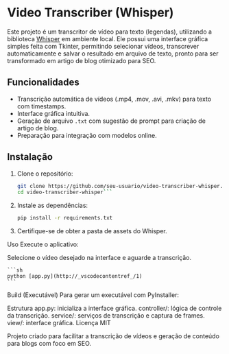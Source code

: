 # Video Transcriber (Whisper)

Este projeto é um transcritor de vídeo para texto (legendas), utilizando a biblioteca [Whisper](https://github.com/openai/whisper) em ambiente local. Ele possui uma interface gráfica simples feita com Tkinter, permitindo selecionar vídeos, transcrever automaticamente e salvar o resultado em arquivo de texto, pronto para ser transformado em artigo de blog otimizado para SEO.

## Funcionalidades

- Transcrição automática de vídeos (.mp4, .mov, .avi, .mkv) para texto com timestamps.
- Interface gráfica intuitiva.
- Geração de arquivo `.txt` com sugestão de prompt para criação de artigo de blog.
- Preparação para integração com modelos online.

## Instalação

1. Clone o repositório:
   ```sh
   git clone https://github.com/seu-usuario/video-transcriber-whisper.git
   cd video-transcriber-whisper```

2. Instale as dependências:

    ```sh
    pip install -r requirements.txt
    ```
3. Certifique-se de obter a pasta de assets do Whisper.

Uso
Execute o aplicativo:

Selecione o vídeo desejado na interface e aguarde a transcrição.

    ```sh
    python [app.py](http://_vscodecontentref_/1)
    ```
Build (Executável)
Para gerar um executável com PyInstaller:

Estrutura
app.py: inicializa a interface gráfica.
controller/: lógica de controle da transcrição.
service/: serviços de transcrição e captura de frames.
view/: interface gráfica.
Licença
MIT

Projeto criado para facilitar a transcrição de vídeos e geração de conteúdo para blogs com foco em SEO.

